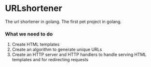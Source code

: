 # URLshortener
The url shortener in golang. The first pet project in golang.
### What we need to do
1. Create HTML templates
2. Create an algorithm to generate unique URLs
3. Create an HTTP server and HTTP handlers to handle serving HTML templates and for redirecting requests
